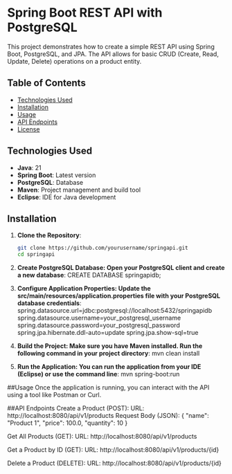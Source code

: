 # Spring Boot REST API with PostgreSQL

This project demonstrates how to create a simple REST API using Spring Boot, PostgreSQL, and JPA. The API allows for basic CRUD (Create, Read, Update, Delete) operations on a product entity.

## Table of Contents

- [Technologies Used](#technologies-used)
- [Installation](#installation)
- [Usage](#usage)
- [API Endpoints](#api-endpoints)
- [License](#license)

## Technologies Used

- **Java**: 21
- **Spring Boot**: Latest version
- **PostgreSQL**: Database
- **Maven**: Project management and build tool
- **Eclipse**: IDE for Java development

## Installation

1. **Clone the Repository**:
   ```bash
   git clone https://github.com/yourusername/springapi.git
   cd springapi
2. **Create PostgreSQL Database: Open your PostgreSQL client and create a new database**:
   CREATE DATABASE springapidb;

3. **Configure Application Properties: Update the src/main/resources/application.properties file with your PostgreSQL database credentials**:
   spring.datasource.url=jdbc:postgresql://localhost:5432/springapidb
   spring.datasource.username=your_postgresql_username
   spring.datasource.password=your_postgresql_password
   spring.jpa.hibernate.ddl-auto=update
   spring.jpa.show-sql=true

4. **Build the Project: Make sure you have Maven installed. Run the following command in your project directory**:
     mvn clean install
   
6. **Run the Application: You can run the application from your IDE (Eclipse) or use the command line**:
   mvn spring-boot:run

##Usage
Once the application is running, you can interact with the API using a tool like Postman or Curl.

##API Endpoints
Create a Product (POST):
URL: http://localhost:8080/api/v1/products
Request Body (JSON):
{
    "name": "Product 1",
    "price": 100.0,
    "quantity": 10
}

Get All Products (GET):
URL: http://localhost:8080/api/v1/products

Get a Product by ID (GET):
URL: http://localhost:8080/api/v1/products/{id}

Delete a Product (DELETE):
URL: http://localhost:8080/api/v1/products/{id}
